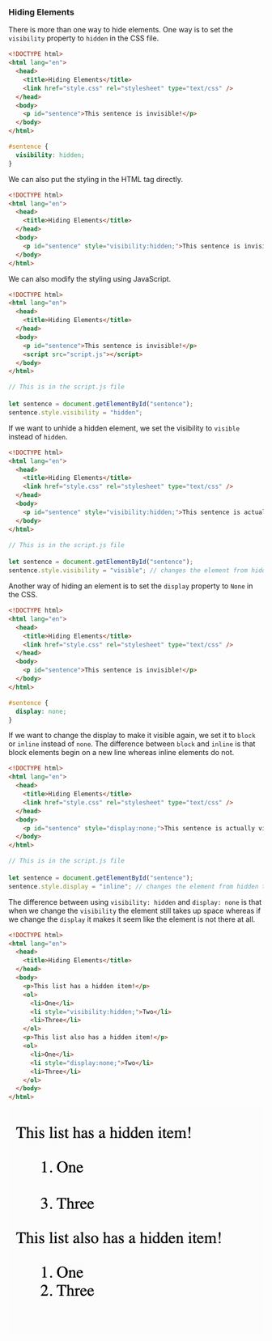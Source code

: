 ### Hiding Elements

There is more than one way to hide elements. One way is to set the `visibility` property to `hidden` in the CSS file.

```html
<!DOCTYPE html>
<html lang="en">
  <head>
    <title>Hiding Elements</title>
    <link href="style.css" rel="stylesheet" type="text/css" />
  </head>
  <body>
    <p id="sentence">This sentence is invisible!</p>
  </body>
</html>
```

```css
#sentence {
  visibility: hidden;
}
```

We can also put the styling in the HTML tag directly.

```html
<!DOCTYPE html>
<html lang="en">
  <head>
    <title>Hiding Elements</title>
  </head>
  <body>
    <p id="sentence" style="visibility:hidden;">This sentence is invisible!</p>
  </body>
</html>
```

We can also modify the styling using JavaScript.

```html
<!DOCTYPE html>
<html lang="en">
  <head>
    <title>Hiding Elements</title>
  </head>
  <body>
    <p id="sentence">This sentence is invisible!</p>    
    <script src="script.js"></script>
  </body>
</html>
```

```js
// This is in the script.js file

let sentence = document.getElementById("sentence");
sentence.style.visibility = "hidden";
```

If we want to unhide a hidden element, we set the visibility to `visible` instead of `hidden`.

```html
<!DOCTYPE html>
<html lang="en">
  <head>
    <title>Hiding Elements</title>
    <link href="style.css" rel="stylesheet" type="text/css" />
  </head>
  <body>
    <p id="sentence" style="visibility:hidden;">This sentence is actually visible!</p>
  </body>
</html>
```

```js
// This is in the script.js file

let sentence = document.getElementById("sentence");
sentence.style.visibility = "visible"; // changes the element from hidden to visible
```

Another way of hiding an element is to set the `display` property to `None` in the CSS.

```html
<!DOCTYPE html>
<html lang="en">
  <head>
    <title>Hiding Elements</title>
    <link href="style.css" rel="stylesheet" type="text/css" />
  </head>
  <body>
    <p id="sentence">This sentence is invisible!</p>
  </body>
</html>
```

```css
#sentence {
  display: none;
}
```

If we want to change the display to make it visible again, we set it to `block` or `inline` instead of `none`. The difference between `block` and `inline` is that block elements begin on a new line whereas inline elements do not.

```html
<!DOCTYPE html>
<html lang="en">
  <head>
    <title>Hiding Elements</title>
    <link href="style.css" rel="stylesheet" type="text/css" />
  </head>
  <body>
    <p id="sentence" style="display:none;">This sentence is actually visible!</p>
  </body>
</html>
```

```js
// This is in the script.js file

let sentence = document.getElementById("sentence");
sentence.style.display = "inline"; // changes the element from hidden to visible
```

The difference between using `visibility: hidden` and `display: none` is that when we change the `visibility` the element still takes up space whereas if we change the `display` it makes it seem like the element is not there at all.

```html
<!DOCTYPE html>
<html lang="en">
  <head>
    <title>Hiding Elements</title>
  </head>
  <body>
    <p>This list has a hidden item!</p>
    <ol>
      <li>One</li>
      <li style="visibility:hidden;">Two</li>
      <li>Three</li>
    </ol>
    <p>This list also has a hidden item!</p>
    <ol>
      <li>One</li>
      <li style="display:none;">Two</li>
      <li>Three</li>
    </ol>
  </body>
</html>
```

![](../../Images/HTML_Hiding.png)
